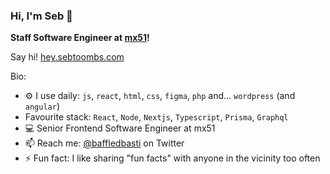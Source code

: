 ### Hi, I'm Seb 👋

**Staff Software Engineer at [mx51](https://mx51.io)!**

Say hi! [hey.sebtoombs.com](https://hey.sebtoombs.com)

Bio:
- :gear: I use daily: `js`, `react`, `html`, `css`, `figma`, `php` and... `wordpress` (and `angular`)
- Favourite stack: `React`, `Node`, `Nextjs`, `Typescript`, `Prisma`, `Graphql`
- :computer: Senior Frontend Software Engineer at mx51
- :mailbox: Reach me: [@baffledbasti](https://twitter.com/baffledbasti) on Twitter
- :zap: Fun fact: I like sharing "fun facts" with anyone in the vicinity too often
